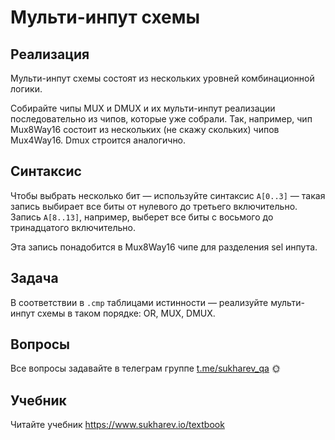 # Мульти-инпут схемы

## Реализация

Мульти-инпут схемы состоят из нескольких уровней комбинационной логики.

Собирайте чипы MUX и DMUX и их мульти-инпут реализации последовательно из чипов, которые уже собрали. Так, например, чип Mux8Way16 состоит из нескольких (не скажу скольких) чипов Mux4Way16. Dmux строится аналогично.

## Синтаксис

Чтобы выбрать несколько бит — используйте синтаксис `A[0..3]` — такая запись выбирает все биты от нулевого до третьего включительно. Запись `A[8..13]`, например, выберет все биты с восьмого до тринадцатого включительно.

Эта запись понадобится в Mux8Way16 чипе для разделения sel инпута.

## Задача

В соответствии в `.cmp` таблицами истинности — реализуйте мульти-инпут схемы в таком порядке: OR, MUX, DMUX.

## Вопросы

Все вопросы задавайте в телеграм группе [t.me/sukharev_qa](https://www.t.me/sukharev_qa) 🌞

## Учебник

Читайте учебник https://www.sukharev.io/textbook

